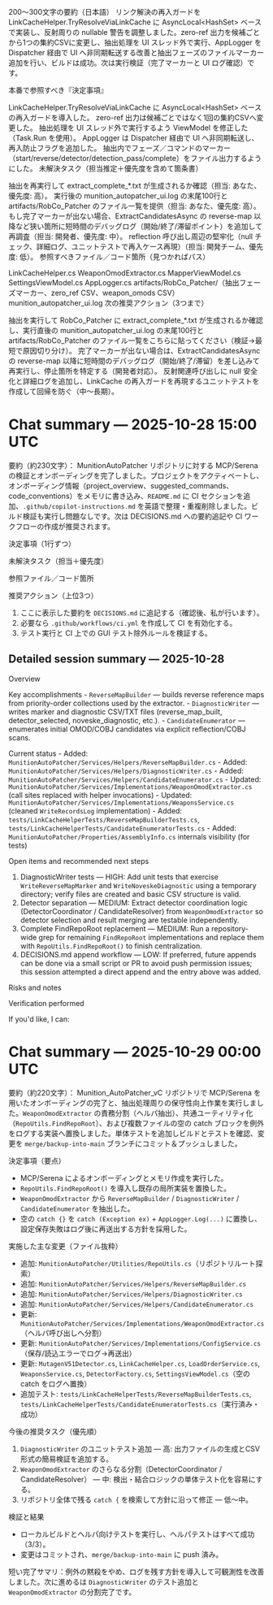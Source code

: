 200〜300文字の要約（日本語） リンク解決の再入ガードを LinkCacheHelper.TryResolveViaLinkCache に AsyncLocal<HashSet<string>> ベースで実装し、反射周りの nullable 警告を調整しました。zero-ref 出力を候補ごとから1つの集約CSVに変更し、抽出処理を UI スレッド外で実行、AppLogger を Dispatcher 経由で UI へ非同期転送する改善と抽出フェーズのファイルマーカー追加を行い、ビルドは成功。次は実行検証（完了マーカーと UI ログ確認）です。

本番で参照すべき『決定事項』

LinkCacheHelper.TryResolveViaLinkCache に AsyncLocal<HashSet<string>> ベースの再入ガードを導入した。
zero-ref 出力は候補ごとではなく1回の集約CSVへ変更した。
抽出処理を UI スレッド外で実行するよう ViewModel を修正した（Task.Run を使用）。
AppLogger は Dispatcher 経由で UI へ非同期転送し、再入防止フラグを追加した。
抽出内でフェーズ／コマンドのマーカー（start/reverse/detector/detection_pass/complete）をファイル出力するようにした。
未解決タスク（担当推定＋優先度を含めて箇条書）

抽出を再実行して extract_complete_*.txt が生成されるか確認（担当: あなた、優先度: 高）。
実行後の munition_autopatcher_ui.log の末尾100行と artifacts/RobCo_Patcher のファイル一覧を提供（担当: あなた、優先度: 高）。
もし完了マーカーが出ない場合、ExtractCandidatesAsync の reverse-map 以降など狭い箇所に短時間のデバッグログ（開始/終了/滞留ポイント）を追加して再調査（担当: 開発者、優先度: 中）。
reflection 呼び出し周辺の堅牢化（null チェック、詳細ログ、ユニットテストで再入ケース再現）（担当: 開発チーム、優先度: 低）。
参照すべきファイル／コード箇所（見つかればパス）

LinkCacheHelper.cs
WeaponOmodExtractor.cs
MapperViewModel.cs
SettingsViewModel.cs
AppLogger.cs
artifacts/RobCo_Patcher/（抽出フェーズマーカー、zero_ref CSV、weapon_omods CSV）
munition_autopatcher_ui.log
次の推奨アクション（3つまで）

抽出を実行して RobCo_Patcher に extract_complete_*.txt が生成されるか確認し、実行直後の munition_autopatcher_ui.log の末尾100行と artifacts/RobCo_Patcher のファイル一覧をこちらに貼ってください（検証→最短で原因切り分け）。
完了マーカーが出ない場合は、ExtractCandidatesAsync の reverse-map 以降に短時間のデバッグログ（開始/終了/滞留）を差し込みて再実行し、停止箇所を特定する（開発者対応）。
反射関連呼び出しに null 安全化と詳細ログを追加し、LinkCache の再入ガードを再現するユニットテストを作成して回帰を防ぐ（中〜長期）。

# Chat summary — 2025-10-28 15:00 UTC

要約（約230文字）：
MunitionAutoPatcher リポジトリに対する MCP/Serena の検証とオンボーディングを完了しました。プロジェクトをアクティベートし、オンボーディング情報（project_overview、suggested_commands、code_conventions）をメモリに書き込み、`README.md` に CI セクションを追加、`.github/copilot-instructions.md` を英語で整理・重複削除しました。ビルド検証も実行し問題なしです。次は DECISIONS.md への要約追記や CI ワークフローの作成が推奨されます。

決定事項（1行ずつ）

未解決タスク（担当＋優先度）

参照ファイル／コード箇所

推奨アクション（上位3つ）
1. ここに表示した要約を `DECISIONS.md` に追記する（確認後、私が行います）。
2. 必要なら `.github/workflows/ci.yml` を作成して CI を有効化する。
3. テスト実行と CI 上での GUI テスト除外ルールを検証する。

## Detailed session summary — 2025-10-28

Overview

Key accomplishments
	- `ReverseMapBuilder` — builds reverse reference maps from priority-order collections used by the extractor.
	- `DiagnosticWriter` — writes marker and diagnostic CSV/TXT files (reverse_map_built, detector_selected, noveske_diagnostic, etc.).
	- `CandidateEnumerator` — enumerates initial OMOD/COBJ candidates via explicit reflection/COBJ scans.

Current status
	- Added: `MunitionAutoPatcher/Services/Helpers/ReverseMapBuilder.cs`
	- Added: `MunitionAutoPatcher/Services/Helpers/DiagnosticWriter.cs`
	- Added: `MunitionAutoPatcher/Services/Helpers/CandidateEnumerator.cs`
	- Updated: `MunitionAutoPatcher/Services/Implementations/WeaponOmodExtractor.cs` (call sites replaced with helper invocations)
	- Updated: `MunitionAutoPatcher/Services/Implementations/WeaponsService.cs` (cleaned `WriteRecordsLog` implementation)
	- Added: `tests/LinkCacheHelperTests/ReverseMapBuilderTests.cs`, `tests/LinkCacheHelperTests/CandidateEnumeratorTests.cs`
	- Added: `MunitionAutoPatcher/Properties/AssemblyInfo.cs` internals visibility (for tests)

Open items and recommended next steps
1) DiagnosticWriter tests — HIGH: Add unit tests that exercise `WriteReverseMapMarker` and `WriteNoveskeDiagnostic` using a temporary directory; verify files are created and basic CSV structure is valid.
2) Detector separation — MEDIUM: Extract detector coordination logic (DetectorCoordinator / CandidateResolver) from `WeaponOmodExtractor` so detector selection and result merging are testable independently.
3) Complete FindRepoRoot replacement — MEDIUM: Run a repository-wide grep for remaining `FindRepoRoot` implementations and replace them with `RepoUtils.FindRepoRoot()` to finish centralization.
4) DECISIONS.md append workflow — LOW: If preferred, future appends can be done via a small script or PR to avoid push permission issues; this session attempted a direct append and the entry above was added.

Risks and notes

Verification performed

If you'd like, I can:


# Chat summary — 2025-10-29 00:00 UTC

要約（約220文字）：
Munition_AutoPatcher_vC リポジトリで MCP/Serena を用いたオンボーディングの完了と、抽出処理周りの保守性向上作業を実行しました。`WeaponOmodExtractor` の責務分割（ヘルパ抽出）、共通ユーティリティ化（`RepoUtils.FindRepoRoot`）、および複数ファイルの空の catch ブロックを例外をログする実装へ置換しました。単体テストを追加しビルドとテストを確認、変更を `merge/backup-into-main` ブランチにコミット＆プッシュしました。

決定事項（要点）
- MCP/Serena によるオンボーディングとメモリ作成を実行した。
- `RepoUtils.FindRepoRoot()` を導入し既存の局所実装を置換した。
- `WeaponOmodExtractor` から `ReverseMapBuilder` / `DiagnosticWriter` / `CandidateEnumerator` を抽出した。
- 空の `catch {}` を `catch (Exception ex)` + `AppLogger.Log(...)` に置換し、設定保存失敗はログ後に再送出する方針を採用した。

実施した主な変更（ファイル抜粋）
- 追加: `MunitionAutoPatcher/Utilities/RepoUtils.cs`（リポジトリルート探索）
- 追加: `MunitionAutoPatcher/Services/Helpers/ReverseMapBuilder.cs`
- 追加: `MunitionAutoPatcher/Services/Helpers/DiagnosticWriter.cs`
- 追加: `MunitionAutoPatcher/Services/Helpers/CandidateEnumerator.cs`
- 更新: `MunitionAutoPatcher/Services/Implementations/WeaponOmodExtractor.cs`（ヘルパ呼び出しへ分割）
- 更新: `MunitionAutoPatcher/Services/Implementations/ConfigService.cs`（保存/読込エラーでログ→再送出）
- 更新: `MutagenV51Detector.cs`, `LinkCacheHelper.cs`, `LoadOrderService.cs`, `WeaponsService.cs`, `DetectorFactory.cs`, `SettingsViewModel.cs`（空の catch をログへ置換）
- 追加テスト: `tests/LinkCacheHelperTests/ReverseMapBuilderTests.cs`, `tests/LinkCacheHelperTests/CandidateEnumeratorTests.cs`（実行済み・成功）

今後の推奨タスク（優先順）
1. `DiagnosticWriter` のユニットテスト追加 — 高: 出力ファイルの生成とCSV形式の簡易検証を追加する。
2. `WeaponOmodExtractor` のさらなる分割（DetectorCoordinator / CandidateResolver） — 中: 検出・結合ロジックの単体テスト化を容易にする。
3. リポジトリ全体で残る `catch {` を検索して方針に沿って修正 — 低〜中。

検証と結果
- ローカルビルドとヘルパ向けテストを実行し、ヘルパテストはすべて成功（3/3）。
- 変更はコミットされ、`merge/backup-into-main` に push 済み。

短い完了サマリ：例外の黙殺をやめ、ログを残す方針を導入して可観測性を改善しました。次に進めるは `DiagnosticWriter` のテスト追加と `WeaponOmodExtractor` の分割完了です。

